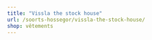 ```yaml
---
title: "Vissla the stock house"
url: /soorts-hossegor/vissla-the-stock-house/
shop: vêtements
---
```

